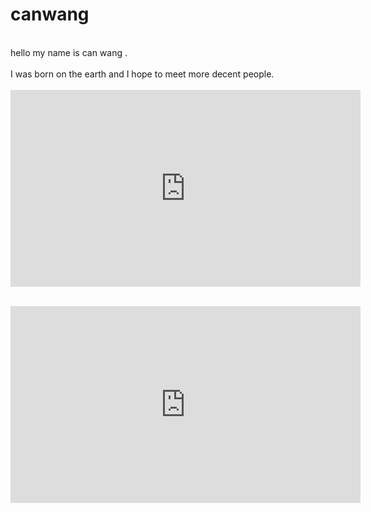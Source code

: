 # canwang
<br>hello my name is can wang .</br><br>I was born on the earth and I hope to meet more decent people.</br>
<br><iframe width="560" height="315" src="https://www.youtube.com/embed/mpwNZ8D_yWs" title="YouTube video player" frameborder="0" allow="accelerometer; autoplay; clipboard-write; encrypted-media; gyroscope; picture-in-picture" allowfullscreen></iframe> </br>

<br><iframe width="560" height="315" src="https://drive.google.com/file/d/1U4WR0645_DWYejGvzRRHOJF3pioJ4Bnh/view?usp=sharing" title="YouTube video player" frameborder="0" allow="accelerometer; autoplay; clipboard-write; encrypted-media; gyroscope; picture-in-picture" allowfullscreen></iframe> </br>

